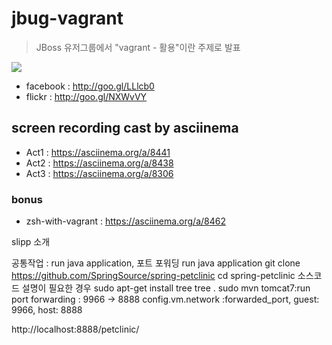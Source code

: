 jbug-vagrant
============

> JBoss 유저그룹에서 "vagrant - 활용"이란 주제로 발표

[![](http://farm8.staticflickr.com/7202/13468974154_fd250c6e87_o_d.jpg)](http://www.flickr.com/photos/dkkang1018/13468974154/)

* facebook : http://goo.gl/LLlcb0
* flickr : http://goo.gl/NXWvVY

## screen recording cast by asciinema

* Act1 : https://asciinema.org/a/8441
* Act2 : https://asciinema.org/a/8438
* Act3 : https://asciinema.org/a/8306

### bonus 

* zsh-with-vagrant : https://asciinema.org/a/8462


slipp 소개

공통작업 : run java application, 포트 포워딩
run java application
git clone https://github.com/SpringSource/spring-petclinic
cd spring-petclinic
소스코드 설명이 필요한 경우
sudo apt-get install tree 
tree .
sudo mvn tomcat7:run
port forwarding : 9966 -> 8888
config.vm.network :forwarded_port, guest: 9966, host: 8888

http://localhost:8888/petclinic/
